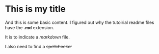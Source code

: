 # This is my title
And this is some basic content. I figured out why the tutoirial readme files have the **.md** extension.

It is to indicate a *markdown* file.

I also need to find a ~~spellchecker~~
